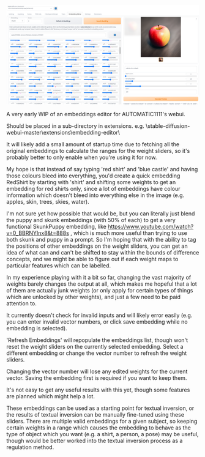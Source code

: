 ![preview image](embedding_editor_v2.png)

A very early WIP of an embeddings editor for AUTOMATIC1111's webui.

Should be placed in a sub-directory in extensions. e.g. \stable-diffusion-webui-master\extensions\embedding-editor\

It will likely add a small amount of startup time due to fetching all the original embeddings to calculate the ranges for the weight sliders, so it's probably better to only enable when you're using it for now.

My hope is that instead of say typing 'red shirt' and 'blue castle' and having those colours bleed into everything, you'd create a quick embedding RedShirt by starting with 'shirt' and shifting some weights to get an embedding for red shirts only, since a lot of embeddings have colour information which doesn't bleed into everything else in the image (e.g. apples, skin, trees, skies, water).

I'm not sure yet how possible that would be, but you can literally just blend the puppy and skunk embeddings (with 50% of each) to get a very functional SkunkPuppy embedding, like https://www.youtube.com/watch?v=0_BBRNYInx8&t=888s , which is much more useful than trying to use both skunk and puppy in a prompt. So I'm hoping that with the ability to tag the positions of other embeddings on the weight sliders, you can get an idea of what can and can't be shifted to stay within the bounds of difference concepts, and we might be able to figure out if each weight maps to particular features which can be labelled.

In my experience playing with it a bit so far, changing the vast majority of weights barely changes the output at all, which makes me hopeful that a lot of them are actually junk weights (or only apply for certain types of things which are unlocked by other weights), and just a few need to be paid attention to.

It currently doesn't check for invalid inputs and will likely error easily (e.g. you can enter invalid vector numbers, or click save embedding while no embedding is selected).

'Refresh Embeddings' will repopulate the embeddings list, though won't reset the weight sliders on the currently selected embedding. Select a different embedding or change the vector number to refresh the weight sliders.

Changing the vector number will lose any edited weights for the current vector. Saving the embedding first is required if you want to keep them.

It's not easy to get any useful results with this yet, though some features are planned which might help a lot.

These embeddings can be used as a starting point for textual inversion, or the results of textual inversion can be manually fine-tuned using these sliders. There are multiple valid embeddings for a given subject, so keeping certain weights in a range which causes the embedding to behave as the type of object which you want (e.g. a shirt, a person, a pose) may be useful, though would be better worked into the textual inversion process as a regulation method.
